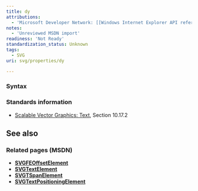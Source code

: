 ```yaml
---
title: dy
attributions:
  - 'Microsoft Developer Network: [[Windows Internet Explorer API reference](http://msdn.microsoft.com/en-us/library/ie/hh828809%28v=vs.85%29.aspx) Article]'
notes:
  - 'Unreviewed MSDN import'
readiness: 'Not Ready'
standardization_status: Unknown
tags:
  - SVG
uri: svg/properties/dy

---
```

### <span>Syntax</span>

### <span>Standards information</span>

-   [Scalable Vector Graphics: Text](http://go.microsoft.com/fwlink/p/?linkid=199818), Section 10.17.2

## <span>See also</span>

### <span>Related pages (MSDN)</span>

-   [**SVGFEOffsetElement**](/svg/elements/feOffset)
-   [**SVGTextElement**](/svg/elements/text)
-   [**SVGTSpanElement**](/svg/elements/tspan)
-   [**SVGTextPositioningElement**](/svg/elements/textPositioning)
